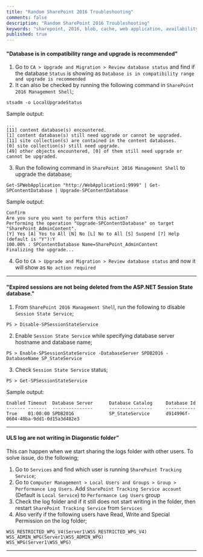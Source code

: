 ```yaml
---
title: "Random SharePoint 2016 Troubleshooting"
comments: false
description: "Random SharePoint 2016 Troubleshooting"
keywords: "sharepoint, 2016, blob, cache, web application, availability, monitor, start, stop, distributed cache, os, version, architecture, hostname, domain, cname, processors, ram, disks, ip address, licensing status, uac, firewall, snmp, rdp scan, administrators, users, disk, spacec, smtp"
published: true
---
```

#### "Database is in compatibility range and upgrade is recommended"
1. Go to `CA > Upgrade and Migration > Review database status` and find if the database `Status` is showing as `Database is in compatibility range and upgrade is recommended`
2. It can also be checked by running the following command in `SharePoint 2016 Management Shell`;
```
stsadm -o LocalUpgradeStatus
```
Sample output:
```
...
[11] content database(s) encountered.
[1] content database(s) still need upgrade or cannot be upgraded.
[11] site collection(s) are contained in the content databases.
[0] site collection(s) still need upgrade.
[49] other objects encountered, [0] of them still need upgrade or cannot be upgraded.
```
3. Run the following command in `SharePoint 2016 Management Shell` to upgrade the database;
```
Get-SPWebApplication "http://WebApplication1:9999" | Get-SPContentDatabase | Upgrade-SPContentDatabase
```
Sample output:
```
Confirm
Are you sure you want to perform this action?
Performing the operation "Upgrade-SPContentDatabase" on target
"SharePoint_AdminContent".
[Y] Yes [A] Yes to All [N] No [L] No to All [S] Suspend [?] Help (default is "Y"):Y
100.00% : SPContentDatabase Name=SharePoint_AdminContent
Finalizing the upgrade...
```
4. Go to `CA > Upgrade and Migration > Review database status` and now it will show as `No action required`

---

#### "Expired sessions are not being deleted from the ASP.NET Session State database."
1. From `SharePoint 2016 Management Shel`l, run the following to disable `Session State Service`;
```
PS > Disable-SPSessionStateService
```
2. Enable `Session State Service` while specifying database server hostname and database name;
```
PS > Enable-SPSessionStateService -DatabaseServer SPDB2016 -DatabaseName SP_StateService
```
3. Check `Session State Service` status;
```
PS > Get-SPSessionStateService
```
Sample output:
```
Enabled Timeout  Database Server      Database Catalog     Database Id
------- -------  ---------------      ----------------     -----------
True    01:00:00 SPDB2016             SP_StateService      d914996f-0604-40ba-9dd1-0d15a3d482e3
```

---

#### ULS log are not writing in Diagonstic folder”
This can happen when we start sharing the logs folder with other users. To solve issue, do the following;
1. Go to `Services` and find which user is running `SharePoint Tracking Service`;  
2. Go to `Computer Management > Local Users and Groups > Group > Performance Log Users`. Add `SharePoint Tracking Service account` (Default is `Local Service`) to `Performance Log Users` group  
3. Check the log folder and if it still does not start writing in the folder, then restart `SharePoint Tracking Service` from `Services`  
4. Also verify if the following users have Read, Write and Special Permission on the log folder;  
```
WSS_RESTRICTED_WPG_V4(Server1\WSS_RESTRICTED_WPG_V4)
WSS_ADMIN_WPG(Server1\WSS_ADMIN_WPG)
WSS_WPG(Server1\WSS_WPG)
```

---

